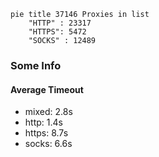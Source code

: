 
```mermaid
pie title 37146 Proxies in list
    "HTTP" : 23317
    "HTTPS": 5472
    "SOCKS" : 12489
```

### Some Info
#### Average Timeout

- mixed: 2.8s
- http: 1.4s
- https: 8.7s
- socks: 6.6s
